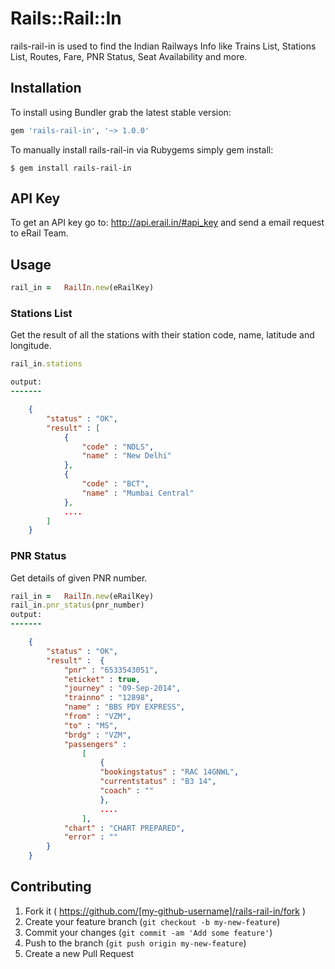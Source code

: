 # Rails::Rail::In

rails-rail-in is used to find the Indian Railways Info like Trains List, Stations List, Routes, Fare, PNR Status, Seat Availability and more.

## Installation

To install using Bundler grab the latest stable version:

```ruby
gem 'rails-rail-in', '~> 1.0.0'
```

To manually install rails-rail-in via Rubygems simply gem install:

    $ gem install rails-rail-in

## API Key

To get an API key go to: http://api.erail.in/#api_key and send a email request to eRail Team.

## Usage

```ruby
rail_in =	RailIn.new(eRailKey)
```
### Stations List

Get the result of all the stations with their station code, name, latitude and longitude.

```ruby
rail_in.stations

output:
-------
```
```json
	{
		"status" : "OK",
		"result" : [
			{ 
				"code" : "NDLS",
				"name" : "New Delhi"
			},
			{ 
				"code" : "BCT",
				"name" : "Mumbai Central"
			},
			....
		]
	}
```

### PNR Status

Get details of given PNR number.

```ruby
rail_in =	RailIn.new(eRailKey)
rail_in.pnr_status(pnr_number)
output:
-------
```
```json
	{
		"status" : "OK",
		"result" :  { 
			"pnr" : "6533543051",
			"eticket" : true,
			"journey" : "09-Sep-2014",
			"trainno" : "12898",
			"name" : "BBS PDY EXPRESS",
			"from" : "VZM",
			"to" : "MS",
			"brdg" : "VZM",
			"passengers" : 
				[
					{
					"bookingstatus" : "RAC 14GNWL",
					"currentstatus" : "B3 14",
					"coach" : ""
					},
					....
				],
			"chart" : "CHART PREPARED",
			"error" : ""
		}
	}
```

## Contributing

1. Fork it ( https://github.com/[my-github-username]/rails-rail-in/fork )
2. Create your feature branch (`git checkout -b my-new-feature`)
3. Commit your changes (`git commit -am 'Add some feature'`)
4. Push to the branch (`git push origin my-new-feature`)
5. Create a new Pull Request
